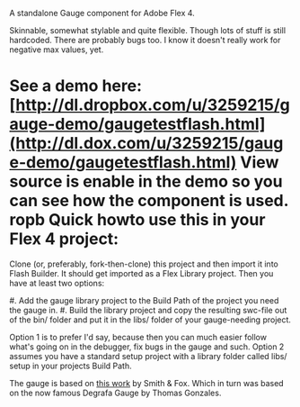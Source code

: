 A standalone Gauge component for Adobe Flex 4.

Skinnable, somewhat stylable and quite flexible. Though lots of stuff is still
hardcoded. There are probably bugs too. I know it doesn't really work for negative
max values, yet.

See a demo here: [http://dl.dropbox.com/u/3259215/gauge-demo/gaugetestflash.html](http://dl.dox.com/u/3259215/gauge-demo/gaugetestflash.html)
View source is enable in the demo so you can see how the component is used.
ropb
Quick howto use this in your Flex 4 project:
============================================
Clone (or, preferably, fork-then-clone) this project and then import it into Flash Builder.
It should get imported as a Flex Library project. Then you have at least two options:

#. Add the gauge library project to the Build Path of the project you need the gauge in.
#. Build the library project and copy the resulting swc-file out of the bin/ folder and put it in the libs/ folder of your gauge-needing project.

Option 1 is to prefer I'd say, because then you can much easier follow what's going on in the debugger, fix bugs in the gauge and such.
Option 2 assumes you have a standard setup project with a library folder called libs/ setup in your projects Build Path.

The gauge is based on [this work](http://www.smithfox.com/?e=48) by Smith & Fox.
Which in turn was based on the now famous Degrafa Gauge by Thomas Gonzales.
